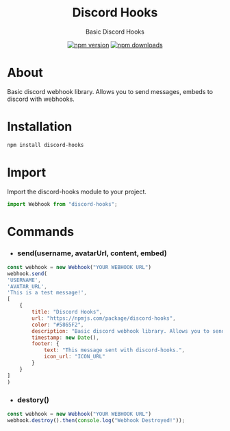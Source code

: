 <div align="center">
<h1>Discord Hooks</h1>

Basic Discord Hooks

<a href="https://www.npmjs.com/package/discord-hooks"><img src="https://img.shields.io/npm/v/discord-hooks.svg?maxAge=3600" alt="npm version" /></a>
<a href="https://www.npmjs.com/package/discord-hooks"><img src="https://img.shields.io/npm/dt/discord-hooks.svg?maxAge=3600" alt="npm downloads" /></a>
</div>

# About

Basic discord webhook library. Allows you to send messages, embeds to discord with webhooks. 

# Installation

```bash
npm install discord-hooks
```

# Import

Import the discord-hooks module to your project.

```js
import Webhook from "discord-hooks";
```

# Commands

- ### send(username, avatarUrl, content, embed)

```js
const webhook = new Webhook("YOUR WEBHOOK URL")
webhook.send(
'USERNAME',
'AVATAR_URL',
'This is a test message!',
[
    {
        title: "Discord Hooks",
        url: "https://npmjs.com/package/discord-hooks",
        color: "#5865F2",
        description: "Basic discord webhook library. Allows you to send messages, embeds to discord with webhooks.",
        timestamp: new Date(),
        footer: {
            text: "This message sent with discord-hooks.",
            icon_url: "ICON_URL"
        }
    }
]
)
```

- ### destory()

```js
const webhook = new Webhook("YOUR WEBHOOK URL")
webhook.destroy().then(console.log("Webhook Destroyed!"));
```